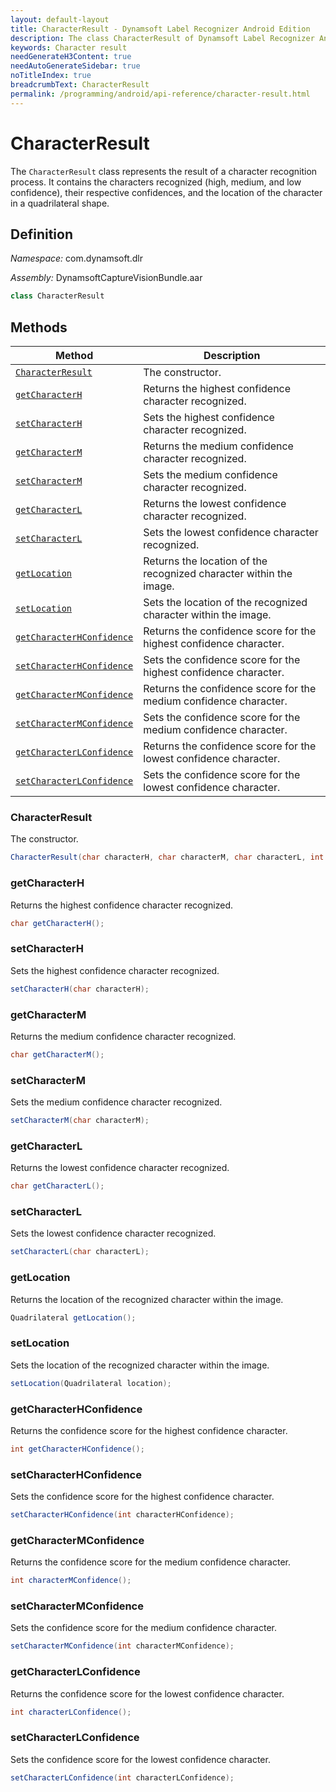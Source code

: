 ```yaml
---
layout: default-layout
title: CharacterResult - Dynamsoft Label Recognizer Android Edition
description: The class CharacterResult of Dynamsoft Label Recognizer Android edition represents the result of a character recognition process.
keywords: Character result
needGenerateH3Content: true
needAutoGenerateSidebar: true
noTitleIndex: true
breadcrumbText: CharacterResult
permalink: /programming/android/api-reference/character-result.html
---
```


# CharacterResult

The `CharacterResult` class represents the result of a character recognition process. It contains the characters recognized (high, medium, and low confidence), their respective confidences, and the location of the character in a quadrilateral shape.

## Definition

*Namespace:* com.dynamsoft.dlr

*Assembly:* DynamsoftCaptureVisionBundle.aar

```java
class CharacterResult
```

## Methods

| Method | Description |
| ------ | ----------- |
| [`CharacterResult`](#characterresult) | The constructor. |
| [`getCharacterH`](#getcharacterh) | Returns the highest confidence character recognized. |
| [`setCharacterH`](#setcharacterh) | Sets the highest confidence character recognized. |
| [`getCharacterM`](#getcharacterm) | Returns the medium confidence character recognized. |
| [`setCharacterM`](#setcharacterm) | Sets the medium confidence character recognized. |
| [`getCharacterL`](#getcharacterl) | Returns the lowest confidence character recognized. |
| [`setCharacterL`](#setcharacterl) | Sets the lowest confidence character recognized. |
| [`getLocation`](#getlocation) | Returns the location of the recognized character within the image. |
| [`setLocation`](#setlocation) | Sets the location of the recognized character within the image. |
| [`getCharacterHConfidence`](#getcharacterhconfidence) | Returns the confidence score for the highest confidence character. |
| [`setCharacterHConfidence`](#setcharacterhconfidence) | Sets the confidence score for the highest confidence character. |
| [`getCharacterMConfidence`](#getcharactermconfidence) | Returns the confidence score for the medium confidence character. |
| [`setCharacterMConfidence`](#setcharactermconfidence) | Sets the confidence score for the medium confidence character. |
| [`getCharacterLConfidence`](#getcharacterlconfidence) | Returns the confidence score for the lowest confidence character. |
| [`setCharacterLConfidence`](#setcharacterlconfidence) | Sets the confidence score for the lowest confidence character. |

### CharacterResult

The constructor.


```java
CharacterResult(char characterH, char characterM, char characterL, int characterHConfidence, int characterMConfidence, int characterLConfidence, Quadrilateral location);
```

### getCharacterH

Returns the highest confidence character recognized.

```java
char getCharacterH();
```

### setCharacterH

Sets the highest confidence character recognized.

```java
setCharacterH(char characterH);
```

### getCharacterM

Returns the medium confidence character recognized.

```java
char getCharacterM();
```

### setCharacterM

Sets the medium confidence character recognized.

```java
setCharacterM(char characterM);
```

### getCharacterL

Returns the lowest confidence character recognized.

```java
char getCharacterL();
```

### setCharacterL

Sets the lowest confidence character recognized.

```java
setCharacterL(char characterL);
```

### getLocation

Returns the location of the recognized character within the image.

```java
Quadrilateral getLocation();
```

### setLocation

Sets the location of the recognized character within the image.

```java
setLocation(Quadrilateral location);
```

### getCharacterHConfidence

Returns the confidence score for the highest confidence character.

```java
int getCharacterHConfidence();
```

### setCharacterHConfidence

Sets the confidence score for the highest confidence character.

```java
setCharacterHConfidence(int characterHConfidence);
```

### getCharacterMConfidence

Returns the confidence score for the medium confidence character.

```java
int characterMConfidence();
```

### setCharacterMConfidence

Sets the confidence score for the medium confidence character.

```java
setCharacterMConfidence(int characterMConfidence);
```

### getCharacterLConfidence

Returns the confidence score for the lowest confidence character.

```java
int characterLConfidence();
```

### setCharacterLConfidence

Sets the confidence score for the lowest confidence character.

```java
setCharacterLConfidence(int characterLConfidence);
```

